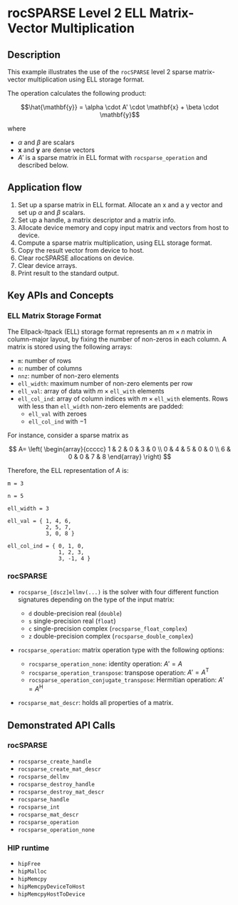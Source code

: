 # rocSPARSE Level 2 ELL Matrix-Vector Multiplication
## Description
This example illustrates the use of the `rocSPARSE` level 2 sparse matrix-vector multiplication using ELL storage format.

The operation calculates the following product:

$$\hat{\mathbf{y}} = \alpha \cdot A' \cdot \mathbf{x} + \beta \cdot \mathbf{y}$$

where

- $\alpha$ and $\beta$ are scalars
- $\mathbf{x}$ and $\mathbf{y}$ are dense vectors
- $A'$ is a sparse matrix in ELL format with `rocsparse_operation` and described below.

## Application flow
1. Set up a sparse matrix in ELL format. Allocate an x and a y vector and set up $\alpha$ and $\beta$ scalars.
2. Set up a handle, a matrix descriptor and a matrix info.
3. Allocate device memory and copy input matrix and vectors from host to device.
4. Compute a sparse matrix multiplication, using ELL storage format.
5. Copy the result vector from device to host.
6. Clear rocSPARSE allocations on device.
7. Clear device arrays.
8. Print result to the standard output.

## Key APIs and Concepts
### ELL Matrix Storage Format
The Ellpack-Itpack (ELL) storage format represents an $m \times n$ matrix in column-major layout, by fixing the number of non-zeros in each column. A matrix is stored using the following arrays:
- `m`: number of rows
- `n`: number of columns
- `nnz`: number of non-zero elements
- `ell_width`: maximum number of non-zero elements per row
- `ell_val`: array of data with $`m \times \texttt{ell\_with}`$ elements
- `ell_col_ind`: array of column indices with $`m \times \texttt{ell\_with}`$ elements. Rows with less than `ell_width` non-zero elements are padded:
   - `ell_val` with zeroes
   - `ell_col_ind` with $-1$

For instance, consider a sparse matrix as

$$
A=
\left(
\begin{array}{ccccc}
1 & 2 & 0 & 3 & 0 \\
0 & 4 & 5 & 0 & 0 \\
6 & 0 & 0 & 7 & 8
\end{array}
\right)
$$

Therefore, the ELL representation of $A$ is:

```
m = 3

n = 5

ell_width = 3

ell_val = { 1, 4, 6, 
            2, 5, 7, 
            3, 0, 8 }

ell_col_ind = { 0, 1, 0, 
                1, 2, 3, 
                3, -1, 4 }
```
### rocSPARSE
- `rocsparse_[dscz]ellmv(...)` is the solver with four different function signatures depending on the type of the input matrix:
   - `d` double-precision real (`double`)
   - `s` single-precision real (`float`)
   - `c` single-precision complex (`rocsparse_float_complex`)
   - `z` double-precision complex (`rocsparse_double_complex`)

- `rocsparse_operation`: matrix operation type with the following options:
   - `rocsparse_operation_none`: identity operation: $A' = A$
   - `rocsparse_operation_transpose`: transpose operation: $A' = A^\mathrm{T}$
   - `rocsparse_operation_conjugate_transpose`: Hermitian operation: $A' = A^\mathrm{H}$

- `rocsparse_mat_descr`: holds all properties of a matrix.

## Demonstrated API Calls
### rocSPARSE
- `rocsparse_create_handle`
- `rocsparse_create_mat_descr`
- `rocsparse_dellmv`
- `rocsparse_destroy_handle`
- `rocsparse_destroy_mat_descr`
- `rocsparse_handle`
- `rocsparse_int`
- `rocsparse_mat_descr`
- `rocsparse_operation`
- `rocsparse_operation_none`

### HIP runtime
- `hipFree`
- `hipMalloc`
- `hipMemcpy`
- `hipMemcpyDeviceToHost`
- `hipMemcpyHostToDevice`
